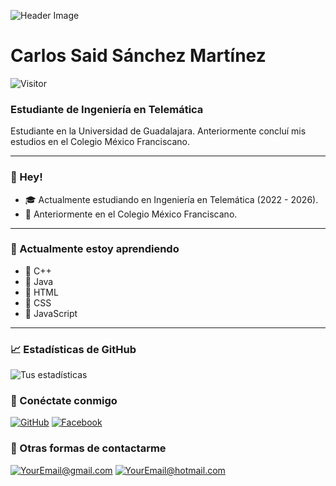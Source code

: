 ![Header Image](https://i.imgur.com/U0byOHo.jpeg)

# Carlos Said Sánchez Martínez 

![Visitor](https://visitor-badge.laobi.icu/badge?page_id=carlosmartinez19)


### Estudiante de Ingeniería en Telemática

Estudiante en la Universidad de Guadalajara. Anteriormente concluí mis estudios en el Colegio México Franciscano.

---

### 👋 Hey! 

- 🎓 Actualmente estudiando en Ingeniería en Telemática (2022 - 2026).
- 🏢 Anteriormente en el Colegio México Franciscano.

---

### 🚀 Actualmente estoy aprendiendo
- 📘 C++
- 📙 Java
- 📗 HTML
- 📕 CSS
- 📒 JavaScript

---

### 📈 Estadísticas de GitHub
![Tus estadísticas](https://github-readme-stats.vercel.app/api?username=carlosmartinez19&show_icons=true&theme=radical)


### 🔗 Conéctate conmigo
[![GitHub](https://img.shields.io/badge/GitHub-Perfil-black)](https://github.com/carlosmartinez19)
[![Facebook](https://img.shields.io/badge/Facebook-Perfil-blue)](https://facebook.com/carlossaid19)

### 🔗 Otras formas de contactarme
<a href="mailto:carlosmartinez1906.cssm@gmail.com">![YourEmail@gmail.com](https://img.shields.io/badge/Gmail-D14836?style=for-the-badge&logo=gmail&logoColor=white)</a>
<a href="mailto:martinez_carlos1906@hotmail.com">
    ![YourEmail@hotmail.com](https://img.shields.io/badge/Hotmail-0078D4?style=for-the-badge&logo=hotmail&logoColor=white)
</a>
